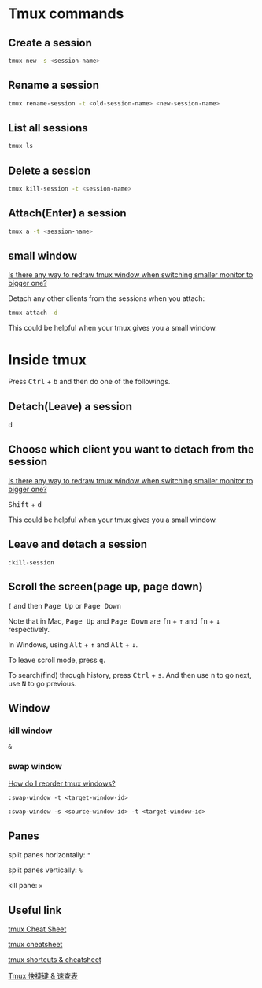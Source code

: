 # Tmux commands

## Create a session
```sh
tmux new -s <session-name>
```

## Rename a session
```sh
tmux rename-session -t <old-session-name> <new-session-name>
```

## List all sessions
```sh
tmux ls
```

## Delete a session
```sh
tmux kill-session -t <session-name>
```

## Attach(Enter) a session
```sh
tmux a -t <session-name>
```

## small window
[Is there any way to redraw tmux window when switching smaller monitor to bigger one?](https://stackoverflow.com/questions/7814612/is-there-any-way-to-redraw-tmux-window-when-switching-smaller-monitor-to-bigger)

Detach any other clients from the sessions when you attach:

```sh
tmux attach -d
```

This could be helpful when your tmux gives you a small window.

# Inside tmux
Press <kbd>Ctrl</kbd> + <kbd>b</kbd> and then do one of the followings.

## Detach(Leave) a session
<kbd>d</kbd>

## Choose which client you want to detach from the session
[Is there any way to redraw tmux window when switching smaller monitor to bigger one?](https://stackoverflow.com/questions/7814612/is-there-any-way-to-redraw-tmux-window-when-switching-smaller-monitor-to-bigger)

<kbd>Shift</kbd> + <kbd>d</kbd>

This could be helpful when your tmux gives you a small window.

## Leave and detach a session
`:kill-session`

## Scroll the screen(page up, page down)
`[` and then <kbd>Page Up</kbd> or <kbd>Page Down</kbd> 

Note that in Mac, <kbd>Page Up</kbd> and <kbd>Page Down</kbd> are <kbd>fn</kbd> + <kbd>↑</kbd> and 
<kbd>fn</kbd> + <kbd>↓</kbd> respectively.

In Windows, using <kbd>Alt</kbd> + <kbd>↑</kbd> and <kbd>Alt</kbd> + <kbd>↓</kbd>.

To leave scroll mode, press <kbd>q</kbd>.

To search(find) through history, press <kbd>Ctrl</kbd> + <kbd>s</kbd>. And then use <kbd>n</kbd> to go next, use <kbd>N</kbd> to go previous.

## Window
### kill window
`&`

### swap window
[How do I reorder tmux windows?](https://superuser.com/questions/343572/how-do-i-reorder-tmux-windows)

`:swap-window -t <target-window-id>`

`:swap-window -s <source-window-id> -t <target-window-id>`

## Panes
split panes horizontally: `"`

split panes vertically: `%`

kill pane: `x`

## Useful link

[tmux Cheat Sheet](https://gist.github.com/michaellihs/b6d46fa460fa5e429ea7ee5ff8794b96)

[tmux cheatsheet](https://gist.github.com/henrik/1967800)

[tmux shortcuts & cheatsheet](https://gist.github.com/MohamedAlaa/2961058)

[Tmux 快捷键 & 速查表](https://gist.github.com/ryerh/14b7c24dfd623ef8edc7)
